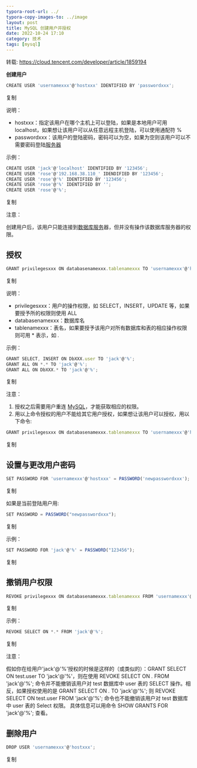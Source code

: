 ```yaml
---
typora-root-url: ../
typora-copy-images-to: ../image
layout: post
title: MySQL 创建用户并授权
date: 2022-10-24 17:10
category: 技术
tags: [mysql]
---
```




转载: <https://cloud.tencent.com/developer/article/1859194>



**创建用户**

```javascript
CREATE USER 'usernamexxx'@'hostxxx' IDENTIFIED BY 'passwordxxx';
```

复制

说明：

- hostxxx：指定该用户在哪个主机上可以登陆，如果是本地用户可用 localhost，如果想让该用户可以从任意远程主机登陆，可以使用通配符 %
- passwordxxx：该用户的登陆密码，密码可以为空，如果为空则该用户可以不需要密码登陆[服务器](https://cloud.tencent.com/product/cvm?from=10680)

示例：

```javascript
CREATE USER 'jack'@'localhost' IDENTIFIED BY '123456';
CREATE USER 'rose'@'192.168.38.110_' IDENDIFIED BY '123456';
CREATE USER 'rose'@'%' IDENTIFIED BY '123456';
CREATE USER 'rose'@'%' IDENTIFIED BY '';
CREATE USER 'rose'@'%';
```

复制

注意：

创建用户后，该用户只能连接到[数据库服务](https://cloud.tencent.com/product/dbexpert?from=10680)器，但并没有操作该数据库服务器的权限。

## 授权

```javascript
GRANT privilegesxxx ON databasenamexxx.tablenamexxx TO 'usernamexxx'@'hostxxx'
```

复制

说明：

-  privilegesxxx：用户的操作权限，如 SELECT，INSERT，UPDATE 等，如果要授予所的权限则使用 ALL 
-  databasenamexxx：数据库名 
-  tablenamexxx：表名，如果要授予该用户对所有数据库和表的相应操作权限则可用 * 表示，如 *.* 

示例：

```javascript
GRANT SELECT, INSERT ON DbXXX.user TO 'jack'@'%';
GRANT ALL ON *.* TO 'jack'@'%';
GRANT ALL ON DbXXX.* TO 'jack'@'%';
```

复制

注意：

1.   授权之后需要用户重连 [MySQL](https://cloud.tencent.com/product/cdb?from=10680)，才能获取相应的权限。 
2.  用以上命令授权的用户不能给其它用户授权，如果想让该用户可以授权，用以下命令: 

```javascript
GRANT privilegesxxx ON databasenamexxx.tablenamexxx TO 'usernamexxx'@'hostxxx' WITH GRANT OPTION;
```

复制

## 设置与更改用户密码

```javascript
SET PASSWORD FOR 'usernamexxx'@'hostxxx' = PASSWORD('newpasswordxxx');
```

复制

如果是当前登陆用户用:

```javascript
SET PASSWORD = PASSWORD("newpasswordxxx");
```

复制

示例：

```javascript
SET PASSWORD FOR 'jack'@'%' = PASSWORD("123456");
```

复制

## 撤销用户权限

```javascript
REVOKE privilegexxx ON databasenamexxx.tablenamexxx FROM 'usernamexxx'@'hostxxx';
```

复制

示例：

```javascript
REVOKE SELECT ON *.* FROM 'jack'@'%';
```

复制

注意：

假如你在给用户'jack'@'%'授权的时候是这样的（或类似的）：GRANT SELECT ON test.user TO 'jack'@'%'，则在使用 REVOKE SELECT ON *.* FROM 'jack'@'%'; 命令并不能撤销该用户对 test 数据库中 user 表的 SELECT 操作。相反，如果授权使用的是 GRANT SELECT ON *.* TO 'jack'@'%'; 则 REVOKE SELECT ON test.user FROM 'jack'@'%'; 命令也不能撤销该用户对 test 数据库中 user 表的 Select 权限。 具体信息可以用命令 SHOW GRANTS FOR 'jack'@'%'; 查看。

## 删除用户

```javascript
DROP USER 'usernamexxx'@'hostxxx';
```

复制

